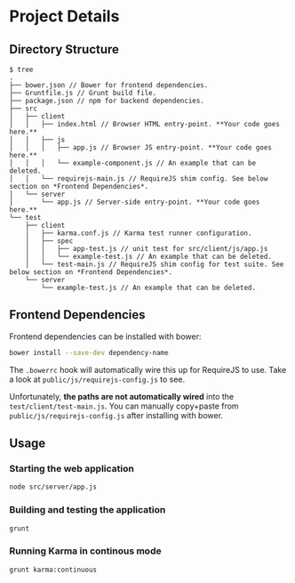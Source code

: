 
# Project Details

## Directory Structure

	$ tree
	.
	├── bower.json // Bower for frontend dependencies.
	├── Gruntfile.js // Grunt build file.
	├── package.json // npm for backend dependencies.
	├── src
	│   ├── client
	│   │   ├── index.html // Browser HTML entry-point. **Your code goes here.**
	│   │   ├── js
	│   │   │   ├── app.js // Browser JS entry-point. **Your code goes here.**
	│   │   │   └── example-component.js // An example that can be deleted.
	│   │   └── requirejs-main.js // RequireJS shim config. See below section on *Frontend Dependencies*.
	│   └── server
	│       └── app.js // Server-side entry-point. **Your code goes here.**
	└── test
	    ├── client
	    │   ├── karma.conf.js // Karma test runner configuration.
	    │   ├── spec
	    │   │   ├── app-test.js // unit test for src/client/js/app.js
	    │   │   └── example-test.js // An example that can be deleted.
	    │   └── test-main.js // RequireJS shim config for test suite. See below section on *Frontend Dependencies*.
	    └── server
	        └── example-test.js // An example that can be deleted.


## Frontend Dependencies

Frontend dependencies can be installed with bower:

```bash
bower install --save-dev dependency-name
```

The `.bowerrc` hook will automatically wire this up for RequireJS to use. Take a look at `public/js/requirejs-config.js` to see.

Unfortunately, **the paths are not automatically wired** into the `test/client/test-main.js`. You can manually copy+paste from `public/js/requirejs-config.js` after installing with bower.

## Usage

### Starting the web application

```bash
node src/server/app.js
```

### Building and testing the application

```bash
grunt
```

### Running Karma in continous mode

```bash
grunt karma:continuous
```
